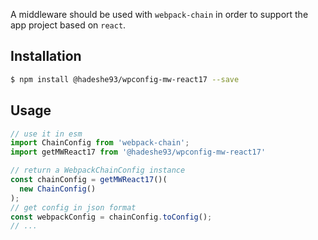 A middleware should be used with `webpack-chain` in order to support the app project based on `react`.

## Installation

```sh
$ npm install @hadeshe93/wpconfig-mw-react17 --save
```

## Usage

```js
// use it in esm
import ChainConfig from 'webpack-chain';
import getMWReact17 from '@hadeshe93/wpconfig-mw-react17'

// return a WebpackChainConfig instance
const chainConfig = getMWReact17()(
  new ChainConfig()
);
// get config in json format
const webpackConfig = chainConfig.toConfig();
// ...
```